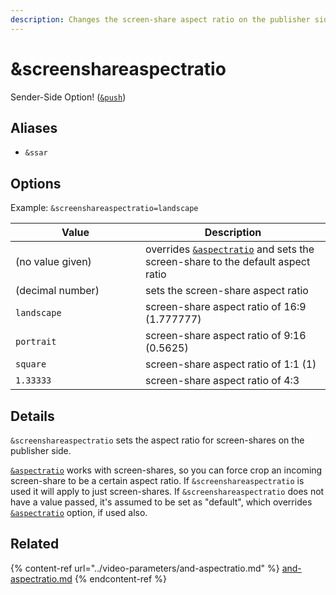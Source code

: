 ```yaml
---
description: Changes the screen-share aspect ratio on the publisher side
---
```


# \&screenshareaspectratio

Sender-Side Option! ([`&push`](../../source-settings/push.md))

## Aliases

* `&ssar`

## Options

Example: `&screenshareaspectratio=landscape`

<table><thead><tr><th width="192">Value</th><th>Description</th></tr></thead><tbody><tr><td>(no value given)</td><td>overrides <a href="../video-parameters/and-aspectratio.md"><code>&#x26;aspectratio</code></a> and sets the screen-share to the default aspect ratio</td></tr><tr><td>(decimal number)</td><td>sets the screen-share aspect ratio</td></tr><tr><td><code>landscape</code></td><td>screen-share aspect ratio of 16:9 (1.777777)</td></tr><tr><td><code>portrait</code></td><td>screen-share aspect ratio of 9:16 (0.5625)</td></tr><tr><td><code>square</code></td><td>screen-share aspect ratio of 1:1 (1)</td></tr><tr><td><code>1.33333</code></td><td>screen-share aspect ratio of 4:3</td></tr></tbody></table>

## Details

`&screenshareaspectratio` sets the aspect ratio for screen-shares on the publisher side.

[`&aspectratio`](../video-parameters/and-aspectratio.md) works with screen-shares, so you can force crop an incoming screen-share to be a certain aspect ratio. If `&screenshareaspectratio` is used it will apply to just screen-shares. If `&screenshareaspectratio` does not have a value passed, it's assumed to be set as "default", which overrides [`&aspectratio`](../video-parameters/and-aspectratio.md) option, if used also.

## Related

{% content-ref url="../video-parameters/and-aspectratio.md" %}
[and-aspectratio.md](../video-parameters/and-aspectratio.md)
{% endcontent-ref %}
